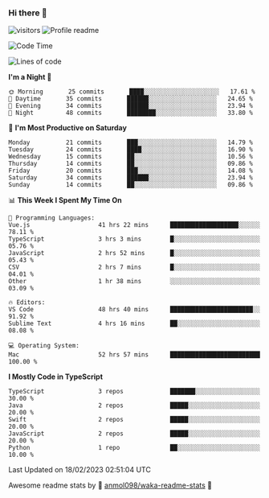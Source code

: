 ### Hi there 👋  
![visitors](https://visitor-badge.laobi.icu/badge?page_id=leverglowh) ![Profile readme](https://github.com/leverglowh/leverglowh/workflows/Profile%20readme/badge.svg?branch=master)

<!--START_SECTION:waka-->
![Code Time](http://img.shields.io/badge/Code%20Time-1%2C881%20hrs%2056%20mins-blue)

![Lines of code](https://img.shields.io/badge/From%20Hello%20World%20I%27ve%20Written-174%20Thousand%20lines%20of%20code-blue)

**I'm a Night 🦉** 

```text
🌞 Morning       25 commits       ████░░░░░░░░░░░░░░░░░░░░░   17.61 % 
🌆 Daytime       35 commits       ██████░░░░░░░░░░░░░░░░░░░   24.65 % 
🌃 Evening       34 commits       ██████░░░░░░░░░░░░░░░░░░░   23.94 % 
🌙 Night         48 commits       ████████░░░░░░░░░░░░░░░░░   33.80 % 

```
📅 **I'm Most Productive on Saturday** 

```text
Monday          21 commits       ███░░░░░░░░░░░░░░░░░░░░░░   14.79 % 
Tuesday         24 commits       ████░░░░░░░░░░░░░░░░░░░░░   16.90 % 
Wednesday       15 commits       ██░░░░░░░░░░░░░░░░░░░░░░░   10.56 % 
Thursday        14 commits       ██░░░░░░░░░░░░░░░░░░░░░░░   09.86 % 
Friday          20 commits       ███░░░░░░░░░░░░░░░░░░░░░░   14.08 % 
Saturday        34 commits       ██████░░░░░░░░░░░░░░░░░░░   23.94 % 
Sunday          14 commits       ██░░░░░░░░░░░░░░░░░░░░░░░   09.86 % 

```


📊 **This Week I Spent My Time On** 

```text
💬 Programming Languages: 
Vue.js                   41 hrs 22 mins      ███████████████████░░░░░░   78.11 % 
TypeScript               3 hrs 3 mins        █░░░░░░░░░░░░░░░░░░░░░░░░   05.76 % 
JavaScript               2 hrs 52 mins       █░░░░░░░░░░░░░░░░░░░░░░░░   05.43 % 
CSV                      2 hrs 7 mins        █░░░░░░░░░░░░░░░░░░░░░░░░   04.01 % 
Other                    1 hr 38 mins        ░░░░░░░░░░░░░░░░░░░░░░░░░   03.09 % 

🔥 Editors: 
VS Code                  48 hrs 40 mins      ███████████████████████░░   91.92 % 
Sublime Text             4 hrs 16 mins       ██░░░░░░░░░░░░░░░░░░░░░░░   08.08 % 

💻 Operating System: 
Mac                      52 hrs 57 mins      █████████████████████████   100.00 % 

```

**I Mostly Code in TypeScript** 

```text
TypeScript               3 repos             ███████░░░░░░░░░░░░░░░░░░   30.00 % 
Java                     2 repos             █████░░░░░░░░░░░░░░░░░░░░   20.00 % 
Swift                    2 repos             █████░░░░░░░░░░░░░░░░░░░░   20.00 % 
JavaScript               2 repos             █████░░░░░░░░░░░░░░░░░░░░   20.00 % 
Python                   1 repo              ██░░░░░░░░░░░░░░░░░░░░░░░   10.00 % 

```



 Last Updated on 18/02/2023 02:51:04 UTC
<!--END_SECTION:waka-->


Awesome readme stats by :star2: [anmol098/waka-readme-stats](https://github.com/anmol098/waka-readme-stats) :star2:
